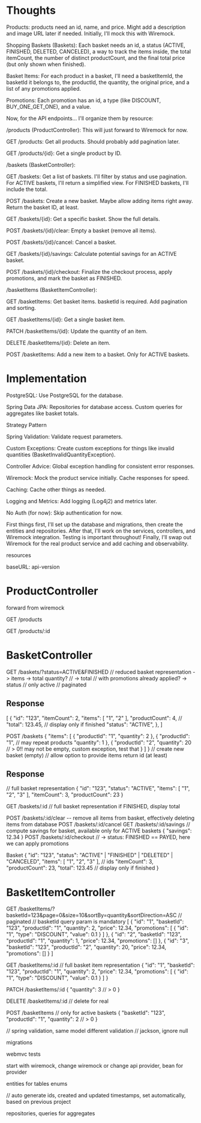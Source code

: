 
# Thoughts

Products:  products need an id, name, and price. Might add a description and image URL later if needed.  Initially, I'll mock this with Wiremock.

Shopping Baskets (Baskets):  Each basket needs an id, a status (ACTIVE, FINISHED, DELETED, CANCELED), a way to track the items inside, the total itemCount, the number of distinct productCount, and the final total price (but only shown when finished).

Basket Items: For each product in a basket, I'll need a basketItemId, the basketId it belongs to, the productId, the quantity, the original price, and a list of any promotions applied.

Promotions:  Each promotion has an id, a type (like DISCOUNT, BUY_ONE_GET_ONE), and a value.

Now, for the API endpoints...  I'll organize them by resource:

/products (ProductController):  This will just forward to Wiremock for now.

GET /products: Get all products.  Should probably add pagination later.

GET /products/{id}: Get a single product by ID.

/baskets (BasketController):

GET /baskets: Get a list of baskets.  I'll filter by status and use pagination.  For ACTIVE baskets, I'll return a simplified view.  For FINISHED baskets, I'll include the total.

POST /baskets: Create a new basket.  Maybe allow adding items right away.  Return the basket ID, at least.

GET /baskets/{id}: Get a specific basket.  Show the full details.

POST /baskets/{id}/clear: Empty a basket (remove all items).

POST /baskets/{id}/cancel: Cancel a basket.

GET /baskets/{id}/savings: Calculate potential savings for an ACTIVE basket.

POST /baskets/{id}/checkout:  Finalize the checkout process, apply promotions, and mark the basket as FINISHED.

/basketItems (BasketItemController):

GET /basketItems: Get basket items.  basketId is required.  Add pagination and sorting.

GET /basketItems/{id}: Get a single basket item.

PATCH /basketItems/{id}: Update the quantity of an item.

DELETE /basketItems/{id}: Delete an item.

POST /basketItems: Add a new item to a basket.  Only for ACTIVE baskets.

# Implementation

PostgreSQL:  Use PostgreSQL for the database.

Spring Data JPA: Repositories for database access.  Custom queries for aggregates like basket totals.

Strategy Pattern

Spring Validation: Validate request parameters.

Custom Exceptions:  Create custom exceptions for things like invalid quantities (BasketInvalidQuantityException).

Controller Advice: Global exception handling for consistent error responses.

Wiremock: Mock the product service initially.  Cache responses for speed.

Caching:  Cache other things as needed.

Logging and Metrics:  Add logging (Log4j2) and metrics later.

No Auth (for now):  Skip authentication for now.

First things first, I'll set up the database and migrations, then create the entities and repositories.  After that, I'll work on the services, controllers, and Wiremock integration.  Testing is important throughout!  Finally, I'll swap out Wiremock for the real product service and add caching and observability.

resources

baseURL: api-version

# ProductController

forward from wiremock

GET /products

GET /products/:id
# BasketController

GET /baskets/?status=ACTIVE&FINISHED
// reduced basket representation
-> items
-> total quantity?
// -> total // with promotions already applied?
-> status // only active
// paginated
## Response
[
{
"id": "123",
"itemCount": 2,
"items": [ "1", "2" ],
"productCount": 4,
// "total": 123.45,    // display only if finished
"status": "ACTIVE",
},
]

POST /baskets
{
"items": [
{
"productId": "1",
"quantity": 2
},
{
"productId": "1",   // may repeat products
"quantity": 1
},
{
"productId": "2",
"quantity": 20  // > 0!! may not be empty, custom exception, test that
}
]
}
// create new basket (empty)
// allow option to provide items
return id (at least)

## Response
// full basket representation
{
"id": "123",
"status": "ACTIVE",
"items": [ "1", "2", "3" ],
"itemCount": 3,
"productCount": 23
}

GET /baskets/:id
// full basket representation
if FINISHED, display total

[//]: # (DELETE /baskets/:id)

[//]: # (-- change internal status to DELETED)

POST /baskets/:id/clear
-- remove all items from basket, effectively deleting items from database
POST /baskets/:id/cancel
GET /baskets/:id/savings
// compute savings for basket, available only for ACTIVE baskets
{
"savings": 12.34
}
POST /baskets/:id/checkout // -> status: FINISHED == PAYED, here we can apply promotions

Basket
{
"id": "123",
"status": "ACTIVE" | "FINISHED" | "DELETED" | "CANCELED",
"items": [ "1", "2", "3" ], // ids
"itemCount": 3,
"productCount": 23,
"total": 123.45 // display only if finished
}

# BasketItemController

GET /basketItems/?basketId=123&page=0&size=10&sortBy=quantity&sortDirection=ASC
// paginated
// basketId query param is mandatory
[
{
"id": "1",
"basketId": "123",
"productId": "1",
"quantity": 2,
"price": 12.34,
"promotions": [
{
"id": "1",
"type": "DISCOUNT",
"value": 0.1
}
]
},
{
"id": "2",
"basketId": "123",
"productId": "1",
"quantity": 1,
"price": 12.34,
"promotions": []
},
{
"id": "3",
"basketId": "123",
"productId": "2",
"quantity": 20,
"price": 12.34,
"promotions": []
}
]

GET /basketItems/:id
// full basket item representation
{
"id": "1",
"basketId": "123",
"productId": "1",
"quantity": 2,
"price": 12.34,
"promotions": [
{
"id": "1",
"type": "DISCOUNT",
"value": 0.1
}
]
}

PATCH /basketItems/:id
{
"quantity": 3 // > 0
}

DELETE /basketItems/:id
// delete for real

POST /basketItems
// only for active baskets
{
"basketId": "123",
"productId": "1",
"quantity": 2 // > 0
}


// spring validation, same model different validation
// jackson, ignore null

migrations

webmvc tests

start with wiremock, change wiremock or change api provider, bean for provider

entities for
tables
enums

// auto generate ids, created and updated timestamps, set automatically, based on previous project

repositories, queries for aggregates
